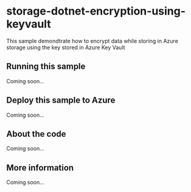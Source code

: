# storage-dotnet-encryption-using-keyvault
This sample demondtrate how to encrypt data while storing in Azure storage using the key stored in Azure Key Vault
## Running this sample
Coming soon...
## Deploy this sample to Azure
Coming soon...
## About the code
Coming soon...
## More information
Coming soon...